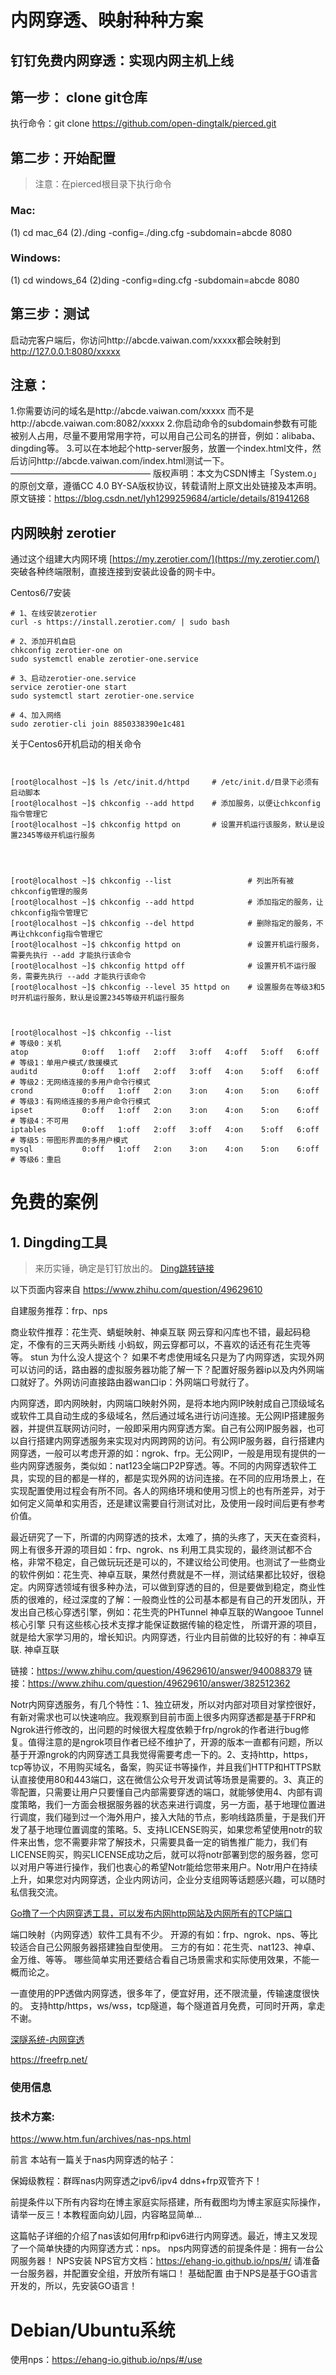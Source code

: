 

# 内网穿透、映射种种方案

## 钉钉免费内网穿透：实现内网主机上线

## 第一步： clone  git仓库
执行命令：git clone https://github.com/open-dingtalk/pierced.git
## 第二步：开始配置
> 注意：在pierced根目录下执行命令

### Mac:
 (1) cd mac_64
 (2)./ding -config=./ding.cfg -subdomain=abcde 8080

### Windows: 
 (1) cd windows_64
 (2)ding -config=ding.cfg -subdomain=abcde 8080

## 第三步：测试
启动完客户端后，你访问http://abcde.vaiwan.com/xxxxx都会映射到 http://127.0.0.1:8080/xxxxx

## 注意：
1.你需要访问的域名是http://abcde.vaiwan.com/xxxxx 而不是http://abcde.vaiwan.com:8082/xxxxx
2.你启动命令的subdomain参数有可能被别人占用，尽量不要用常用字符，可以用自己公司名的拼音，例如：alibaba、dingding等。
3.可以在本地起个http-server服务，放置一个index.html文件，然后访问http://abcde.vaiwan.com/index.html测试一下。
————————————————
版权声明：本文为CSDN博主「System.o」的原创文章，遵循CC 4.0 BY-SA版权协议，转载请附上原文出处链接及本声明。
原文链接：https://blog.csdn.net/lyh1299259684/article/details/81941268



## 内网映射  zerotier 

通过这个组建大内网环境
[https://my.zerotier.com/](https://my.zerotier.com/) 
突破各种终端限制，直接连接到安装此设备的网卡中。


Centos6/7安装
```Shell
# 1、在线安装zerotier
curl -s https://install.zerotier.com/ | sudo bash

# 2、添加开机自启
chkconfig zerotier-one on
sudo systemctl enable zerotier-one.service

# 3、启动zerotier-one.service
service zerotier-one start
sudo systemctl start zerotier-one.service

# 4、加入网络
sudo zerotier-cli join 8850338390e1c481
```

关于Centos6开机启动的相关命令
```Shell


[root@localhost ~]$ ls /etc/init.d/httpd     # /etc/init.d/目录下必须有启动脚本
[root@localhost ~]$ chkconfig --add httpd    # 添加服务，以便让chkconfig指令管理它
[root@localhost ~]$ chkconfig httpd on       # 设置开机运行该服务，默认是设置2345等级开机运行服务




[root@localhost ~]$ chkconfig --list                 # 列出所有被chkconfig管理的服务
[root@localhost ~]$ chkconfig --add httpd            # 添加指定的服务，让chkconfig指令管理它
[root@localhost ~]$ chkconfig --del httpd            # 删除指定的服务，不再让chkconfig指令管理它
[root@localhost ~]$ chkconfig httpd on               # 设置开机运行服务，需要先执行 --add 才能执行该命令
[root@localhost ~]$ chkconfig httpd off              # 设置开机不运行服务，需要先执行 --add 才能执行该命令
[root@localhost ~]$ chkconfig --level 35 httpd on    # 设置服务在等级3和5时开机运行服务，默认是设置2345等级开机运行服务



[root@localhost ~]$ chkconfig --list                                      # 等级0：关机
atop            0:off   1:off   2:off   3:off   4:off   5:off   6:off     # 等级1：单用户模式/救援模式
auditd          0:off   1:off   2:off   3:off   4:on    5:off   6:off     # 等级2：无网络连接的多用户命令行模式
crond           0:off   1:off   2:on    3:on    4:on    5:on    6:off     # 等级3：有网络连接的多用户命令行模式
ipset           0:off   1:off   2:on    3:on    4:on    5:on    6:off     # 等级4：不可用
iptables        0:off   1:off   2:off   3:off   4:on    5:off   6:off     # 等级5：带图形界面的多用户模式
mysql           0:off   1:off   2:on    3:on    4:on    5:on    6:off     # 等级6：重启
```

# 免费的案例
## 1. Dingding工具

> 来历实锤，确定是钉钉放出的。
> [Ding跳转链接](https://open.dingtalk.com/document/resourcedownload/http-intranet-penetration)

以下页面内容来自
https://www.zhihu.com/question/49629610

自建服务推荐：frp、nps

商业软件推荐：花生壳、蜻蜓映射、神桌互联
网云穿和闪库也不错，最起码稳定，不像有的三天两头断线
小蚂蚁，网云穿都可以，不喜欢的话还有花生壳等等。
stun 为什么没人提这个？
如果不考虑使用域名只是为了内网穿透，实现外网可以访问的话，路由器的虚拟服务器功能了解一下？配置好服务器ip以及内外网端口就好了。外网访问直接路由器wan口ip：外网端口号就行了。



内网穿透，即内网映射，内网端口映射外网，是将本地内网IP映射成自己顶级域名或软件工具自动生成的多级域名，然后通过域名进行访问连接。无公网IP搭建服务器，并提供互联网访问时，一般即采用内网穿透方案。自己有公网IP服务器，也可以自行搭建内网穿透服务来实现对内网跨网的访问。有公网IP服务器，自行搭建内网穿透，一般可以考虑开源的如：ngrok、frp。无公网IP，一般是用现有提供的一些内网穿透服务，类似如：nat123全端口P2P穿透。等。不同的内网穿透软件工具，实现的目的都是一样的，都是实现外网的访问连接。在不同的应用场景上，在实现配置使用过程会有所不同。各人的网络环境和使用习惯上的也有所差异，对于如何定义简单和实用否，还是建议需要自行测试对比，及使用一段时间后更有参考价值。



最近研究了一下，所谓的内网穿透的技术，太难了，搞的头疼了，天天在查资料，网上有很多开源的项目如：frp、ngrok、ns 利用工具实现的，最终测试都不合格，非常不稳定，自己做玩玩还是可以的，不建议给公司使用。也测试了一些商业的软件例如：花生壳、神卓互联，果然付费就是不一样，测试结果都比较好，很稳定。内网穿透领域有很多种办法，可以做到穿透的目的，但是要做到稳定，商业性质的很难的，经过深度的了解：一般商业性的公司基本都是有自己的开发团队，开发出自己核心穿透引擎，例如：花生壳的PHTunnel   神卓互联的Wangooe Tunnel 核心引擎  只有这些核心技术支撑才能保证数据传输的稳定性，   所谓开源的项目，就是给大家学习用的，增长知识。内网穿透，行业内目前做的比较好的有：神卓互联.                                                                神卓互联


链接：https://www.zhihu.com/question/49629610/answer/940088379
链接：https://www.zhihu.com/question/49629610/answer/382512362

Notr内网穿透服务，有几个特性：1、独立研发，所以对内部对项目对掌控很好，有新对需求也可以快速响应。我观察到目前市面上很多内网穿透都是基于FRP和Ngrok进行修改的，出问题的时候很大程度依赖于frp/ngrok的作者进行bug修复。值得注意的是ngrok项目作者已经不维护了，开源的版本一直都有问题，所以基于开源ngrok的内网穿透工具我觉得需要考虑一下的。2、支持http，https，tcp等协议，不用购买域名，备案，购买证书等操作，并且我们HTTP和HTTPS默认直接使用80和443端口，这在微信公众号开发调试等场景是需要的。3、真正的零配置，只需要让用户只要懂自己内部需要穿透的端口，就能够使用4、内部有调度策略，我们一方面会根据服务器的状态来进行调度，另一方面，基于地理位置进行调度，我们碰到过一个海外用户，接入大陆的节点，影响线路质量，于是我们开发了基于地理位置调度的策略。5、支持LICENSE购买，如果您希望使用notr的软件来出售，您不需要非常了解技术，只需要具备一定的销售推广能力，我们有LICENSE购买，购买LICENSE成功之后，就可以将notr部署到您的服务器，您可以对用户等进行操作，我们也衷心的希望Notr能给您带来用户。Notr用户在持续上升，如果您对内网穿透，企业内网访问，企业分支组网等话题感兴趣，可以随时私信我交流。



[Go撸了一个内网穿透工具，可以发布内网http网站及内网所有的TCP端口](https://zhuanlan.zhihu.com/p/60504731)


端口映射（内网穿透）软件工具有不少。
开源的有如：frp、ngrok、nps、等比较适合自己公网服务器搭建独自型使用。
三方的有如：花生壳、nat123、神卓、金万维、等等。
哪些简单实用还要结合看自己场景需求和实际使用效果，不能一概而论之。

一直使用的PP透做内网穿透，很多年了，便宜好用，还不限流量，传输速度很快的。
支持http/https，ws/wss，tcp隧道，每个隧道首月免费，可同时开两，拿走不谢。


[深隧系统-内网穿透](http://mz82.baoyugame.com/deephole/default.php)

https://freefrp.net/

### 使用信息

### 技术方案:



https://www.htm.fun/archives/nas-nps.html


前言
本站有一篇关于nas内网穿透的帖子：

保姆级教程：群晖nas内网穿透之ipv6/ipv4 ddns+frp双管齐下！

前提条件以下所有内容均在博主家庭实际搭建，所有截图均为博主家庭实际操作，请举一反三！本教程面向幼儿园，内容略显简单...

这篇帖子详细的介绍了nas该如何用frp和ipv6进行内网穿透。最近，博主又发现了一个简单快捷的内网穿透方式：nps。
nps内网穿透的前提条件是：拥有一台公网服务器！
NPS安装
NPS官方文档：https://ehang-io.github.io/nps/#/
请准备一台服务器，并配置安全组，开放所有端口！
基础配置
由于NPS是基于GO语言开发的，所以，先安装GO语言！

# Debian/Ubuntu系统
使用nps：https://ehang-io.github.io/nps/#/use
